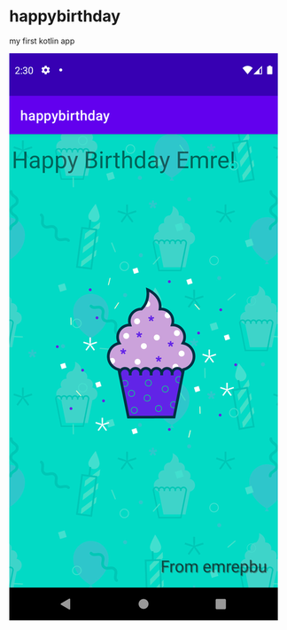 # happybirthday
my first kotlin app

![Image](https://github.com/EmrePbu/happybirthday/blob/master/images/Screenshot_1641382239.png)
